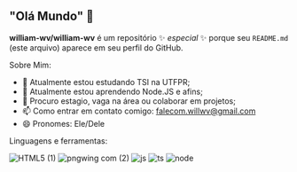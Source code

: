 ## "Olá Mundo" 👋


**william-wv/william-wv** é um repositório ✨ _especial_ ✨ porque seu `README.md` (este arquivo) aparece em seu perfil do GitHub.

Sobre Mim:

- 🔭 Atualmente estou estudando TSI na UTFPR;
- 🌱 Atualmente estou aprendendo Node.JS e afins;
- 👯 Procuro estagio, vaga na área ou colaborar em projetos;
- 📫 Como entrar em contato comigo: falecom.willwv@gmail.com
- 😄 Pronomes: Ele/Dele

Linguagens e ferramentas:
  

  ![HTML5 (1)](https://github.com/user-attachments/assets/0ac0173f-2617-48c0-9451-03256252e25f)
  ![pngwing com (2)](https://github.com/user-attachments/assets/2148e383-365f-418c-83d9-f5679621f943)
  ![js](https://github.com/user-attachments/assets/5f206e3b-12a3-477f-8374-dfcec2b05d16)
  ![ts](https://github.com/user-attachments/assets/f78bd324-cb29-472f-be34-a16683ba74a8)
  ![node](https://github.com/user-attachments/assets/4bf5eef2-659b-4fab-a86c-e05a792913f3)




